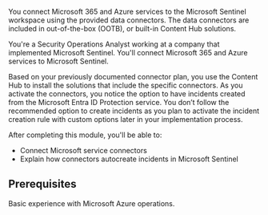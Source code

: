You connect Microsoft 365 and Azure services to the Microsoft Sentinel workspace using the provided data connectors. The data connectors are included in out-of-the-box (OOTB), or built-in Content Hub solutions.

You're a Security Operations Analyst working at a company that implemented Microsoft Sentinel.  You'll connect Microsoft 365 and Azure services to Microsoft Sentinel.

Based on your previously documented connector plan, you use the Content Hub to install the solutions that include the specific connectors. As you activate the connectors, you notice the option to have incidents created from the Microsoft Entra ID Protection service.  You don’t follow the recommended option to create incidents as you plan to activate the incident creation rule with custom options later in your implementation process.  

After completing this module, you'll be able to:

- Connect Microsoft service connectors
- Explain how connectors autocreate incidents in Microsoft Sentinel

## Prerequisites

Basic experience with Microsoft Azure operations.
